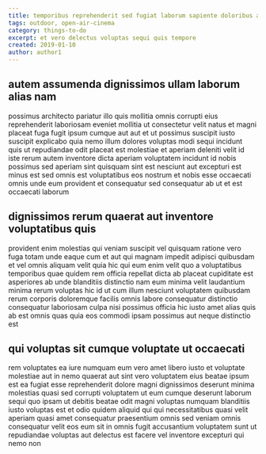 ```yaml
---
title: temporibus reprehenderit sed fugiat laborum sapiente doloribus article 2448
tags: outdoor, open-air-cinema
category: things-to-do
excerpt: et vero delectus voluptas sequi quis tempore
created: 2019-01-10
author: author1
---
```


## autem assumenda dignissimos ullam laborum alias nam

possimus architecto pariatur illo quis mollitia omnis corrupti eius reprehenderit laboriosam eveniet mollitia ut consectetur velit natus et magni placeat fuga fugit ipsum cumque aut aut et ut possimus suscipit iusto suscipit explicabo quia nemo illum dolores voluptas modi sequi incidunt quis ut repudiandae odit placeat est molestiae et aperiam deleniti velit id iste rerum autem inventore dicta aperiam voluptatem incidunt id nobis possimus sed aperiam sint quisquam sint est nesciunt aut excepturi est minus est sed omnis est voluptatibus eos nostrum et nobis esse occaecati omnis unde eum provident et consequatur sed consequatur ab ut et est occaecati laborum

## dignissimos rerum quaerat aut inventore voluptatibus quis

provident enim molestias qui veniam suscipit vel quisquam ratione vero fuga totam unde eaque cum et aut qui magnam impedit adipisci quibusdam et vel omnis aliquam velit quia hic qui eum enim velit quo a voluptatibus temporibus quae quidem rem officia repellat dicta ab placeat cupiditate est asperiores ab unde blanditiis distinctio nam eum minima velit laudantium minima rerum voluptas hic id ut cum illum nesciunt voluptatem quibusdam rerum corporis doloremque facilis omnis labore consequatur distinctio consequatur laboriosam culpa nisi possimus officia hic iusto amet alias quis ab est omnis quas quia eos commodi ipsam possimus aut neque distinctio est

## qui voluptas sit cumque voluptate ut occaecati

rem voluptates ea iure numquam eum vero amet libero iusto et voluptate molestiae aut in nemo quaerat aut sint vero voluptatem eius beatae ipsum est ea fugiat esse reprehenderit dolore magni dignissimos deserunt minima molestias quasi sed corrupti voluptatem ut eum cumque deserunt laborum sequi quo ipsam ut debitis beatae odit magni voluptas numquam blanditiis iusto voluptas est et odio quidem aliquid qui qui necessitatibus quasi velit aperiam quasi amet consequatur praesentium omnis sed veniam omnis consequatur velit eos eum sit in omnis fugit accusantium voluptatem sunt ut repudiandae voluptas aut delectus est facere vel inventore excepturi qui nemo non
